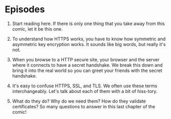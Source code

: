 # Episodes

1. Start reading here. If there is only one thing that you take away from this comic, let it be this one.


2. To understand how HTTPS works, you have to know how symmetric and asymmetric key encryption works. It sounds like big words, but really it's not.


3. When you browse to a HTTP secure site, your browser and the server where it connects to have a secret handshake. We break this down and bring it into the real world so you can greet your friends with the secret handshake.


4. It's easy to confuse HTTPS, SSL, and TLS. We often use these terms interchangeably. Let's talk about each of them with a bit of hiss-tory.


5. What do they do? Why do we need them? How do they validate certificates? So many questions to answer in this last chapter of the comic!

